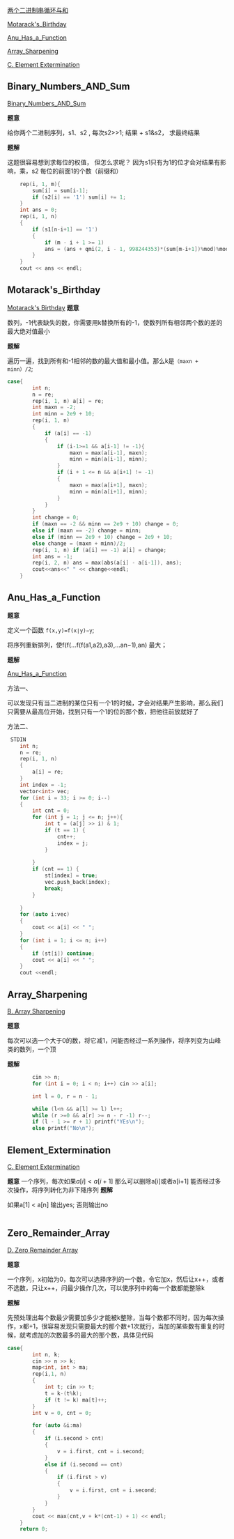 [两个二进制串循环与和](#Binary_Numbers_AND_Sum)

[Motarack's_Birthday](#Motarack's_Birthday)

[Anu_Has_a_Function](#Anu_Has_a_Function)

[Array_Sharpening](#Array_Sharpening)

[C. Element Extermination](#Element_Extermination)

## Binary_Numbers_AND_Sum

[Binary_Numbers_AND_Sum](https://codeforces.com/problemset/problem/1066/E)

**题意**

给你两个二进制序列，s1、s2 , 每次s2>>1; 结果 + s1&s2， 求最终结果

**题解**

这题很容易想到求每位的权值， 但怎么求呢？
因为s1只有为1的位才会对结果有影响，乘，s2 每位的前面1的个数（前缀和）

```c++
    rep(i, 1, m){
        sum[i] = sum[i-1];
        if (s2[i] == '1') sum[i] += 1;
    }
    int ans = 0;
    rep(i, 1, n)
    {
        if (s1[n-i+1] == '1')
        {
            if (m - i + 1 >= 1)
            ans = (ans + qmi(2, i - 1, 998244353)*(sum[m-i+1])%mod)%mod;
        }
    }
    cout << ans << endl;
```

## Motarack's_Birthday

[Motarack's Birthday](https://codeforces.com/contest/1301/problem/B)
**题意**

数列，-1代表缺失的数，你需要用k替换所有的-1，使数列所有相邻两个数的差的最大绝对值最小

**题解**

遍历一遍，找到所有和-1相邻的数的最大值和最小值。那么k是`（maxn + minn）/2`;

```c++
case{
        int n;
        n = re;
        rep(i, 1, n) a[i] = re;
        int maxn = -2;
        int minn = 2e9 + 10;
        rep(i, 1, n)
        {
            if (a[i] == -1)
            {
                if (i-1>=1 && a[i-1] != -1){
                    maxn = max(a[i-1], maxn);
                    minn = min(a[i-1], minn);
                }
                if (i + 1 <= n && a[i+1] != -1)
                {
                    maxn = max(a[i+1], maxn);
                    minn = min(a[i+1], minn);
                }
            }
        }
        int change = 0;
        if (maxn == -2 && minn == 2e9 + 10) change = 0;
        else if (maxn == -2) change = minn;
        else if (minn == 2e9 + 10) change = 2e9 + 10;
        else change = (maxn + minn)/2;
        rep(i, 1, n) if (a[i] == -1) a[i] = change;
        int ans = -1;
        rep(i, 2, n) ans = max(abs(a[i] - a[i-1]), ans);
        cout<<ans<<" " << change<<endl;
    }
```

## Anu_Has_a_Function

**题意**

定义一个函数 `f(x,y)=f(x∣y)−y`;

将序列重新排列，使f(f(…f(f(a1,a2),a3),…an−1),an) 最大；


**题解**

[Anu_Has_a_Function](https://codeforces.com/contest/1300/problem/C)

方法一、

可以发现只有当二进制的某位只有一个1的时候，才会对结果产生影响，那么我们只需要从最高位开始，找到只有一个1的位的那个数，把他往前放就好了

方法二、



```c++
 STDIN
    int n;
    n = re;
    rep(i, 1, n)
    {
        a[i] = re;
    }
    int index = -1;
    vector<int> vec;
    for (int i = 33; i >= 0; i--)
    {
        int cnt = 0;
        for (int j = 1; j <= n; j++){
            int t = (a[j] >> i) & 1;
            if (t == 1) {
                cnt++;
                index = j;
            }
            
        }
        if (cnt == 1) {
            st[index] = true;
            vec.push_back(index);
            break;
        }
        
    }
    for (auto i:vec)
    {
        cout << a[i] << " ";
    }
    for (int i = 1; i <= n; i++)
    {
        if (st[i]) continue;
        cout << a[i] << " ";
    }
    cout <<endl;
```

## Array_Sharpening

[B. Array Sharpening](https://codeforces.com/contest/1291/problem/B)

**题意**

每次可以选一个大于0的数，将它减1，问能否经过一系列操作，将序列变为山峰类的数列，一个顶

**题解**

```c++
        cin >> n;
        for (int i = 0; i < n; i++) cin >> a[i];

        int l = 0, r = n - 1;

        while (l<n && a[l] >= l) l++;
        while (r >=0 && a[r] >= n - r -1) r--; 
        if (l - 1 >= r + 1) printf("YEs\n");
        else printf("No\n");
```
## Element_Extermination

[C. Element Extermination](https://codeforces.com/contest/1375/problem/C)

**题意**
一个序列，每次如果$a[i] < a[i+1]$ 那么可以删除a[i]或者a[i+1] 能否经过多次操作，将序列转化为非下降序列
**题解**

如果a[1] < a[n] 输出yes;
否则输出no

```c++

```

## Zero_Remainder_Array


[D. Zero Remainder Array](https://codeforces.com/contest/1374/problem/D)

**题意**

一个序列，x初始为0，每次可以选择序列的一个数，令它加x，然后让x++，或者不选数，只让x++，问最少操作几次，可以使序列中的每一个数都能整除k

**题解**

先预处理出每个数最少需要加多少才能被k整除，当每个数都不同时，因为每次操作，x都+1，很容易发现只需要最大的那个数+1次就行，当加的某些数有重复的时候，就考虑加的次数最多的最大的那个数，具体见代码

```c++
case{
        int n, k;
        cin >> n >> k;
        map<int, int > ma;
        rep(i,1, n)
        {
            int t; cin >> t;
            t = k-(t%k);
            if (t != k) ma[t]++;
        }
        int v = 0, cnt = 0;

        for (auto &i:ma)
        {
            if (i.second > cnt)
            {
                v = i.first, cnt = i.second;
            }
            else if (i.second == cnt)
            {
                if (i.first > v)
                {
                    v = i.first, cnt = i.second;
                }
            }
        }
        cout << max(cnt,v + k*(cnt-1) + 1) << endl;
    }
    return 0;
```
